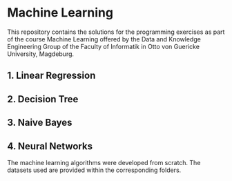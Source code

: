 # Machine Learning
 
This repository contains the solutions for the programming exercises as part of the course
Machine Learning offered by the Data and Knowledge Engineering Group of the Faculty of Informatik 
in Otto von Guericke University, Magdeburg.

## 1. Linear Regression
## 2. Decision Tree
## 3. Naive Bayes
## 4. Neural Networks

The machine learning algorithms were developed from scratch.
The datasets used are provided within the corresponding folders.
